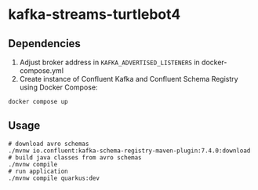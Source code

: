 # kafka-streams-turtlebot4

## Dependencies

1. Adjust broker address in `KAFKA_ADVERTISED_LISTENERS` in docker-compose.yml
2. Create instance of Confluent Kafka and Confluent Schema Registry using Docker Compose:

```shell script
docker compose up
```

## Usage

```shell script
# download avro schemas
./mvnw io.confluent:kafka-schema-registry-maven-plugin:7.4.0:download
# build java classes from avro schemas
./mvnw compile
# run application
./mvnw compile quarkus:dev
```
